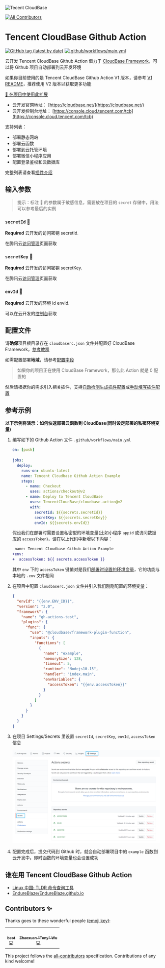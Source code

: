 ![Tecent CloudBase](assets/logo.png)

<!-- ALL-CONTRIBUTORS-BADGE:START - Do not remove or modify this section -->
[![All Contributors](https://img.shields.io/badge/all_contributors-2-orange.svg?style=flat-square)](#contributors-)
<!-- ALL-CONTRIBUTORS-BADGE:END -->

# Tencent CloudBase Github Action

[![GitHub tag (latest by date)](https://img.shields.io/github/v/tag/TencentCloudBase/cloudbase-action?label=Actions&logo=github)](https://github.com/marketplace/actions/tencent-cloudbase-github-action) [![.github/workflows/main.yml](https://github.com/TencentCloudBase/cloudbase-action/workflows/.github/workflows/main.yml/badge.svg)](https://github.com/TencentCloudBase/cloudbase-action/actions)

云开发 Tencent CloudBase Github Action 借力于 [CloudBase Framework](https://github.com/Tencent/cloudbase-framework)，可以将 Github 项目自动部署到云开发环境

如果你目前使用的是 Tencent CloudBase Github Action V1 版本，请参考 [V1 README](https://github.com/TencentCloudBase/cloudbase-action/blob/3354b442713265aa9d7c5bf03b0b8cb0173f546f/README.md)，推荐使用 V2 版本以获取更多功能

[🚀 在项目中使用此扩展](https://github.com/marketplace/actions/tencent-cloudbase-github-action)

- 云开发官网地址： [https://cloudbase.net/](https://cloudbase.net/)
- 云开发控制台地址： [https://console.cloud.tencent.com/tcb](https://console.cloud.tencent.com/tcb)

支持列表：

- 部署静态网站
- 部署云函数
- 部署到云托管环境
- 部署微信小程序应用
- 配置登录鉴权和云数据库

完整列表请查看[插件介绍](https://docs.cloudbase.net/framework/plugins/)

## 输入参数

> 提示：标注 🔐 的参数属于敏感信息，需要放在项目的 `secret` 存储中，用法可以参考最后的实例

### `secretId` 🔐

**Required** 云开发的访问密钥 secretId.

在腾讯云[访问管理](https://console.cloud.tencent.com/cam/capi)页面获取

### `secretKey` 🔐

**Required** 云开发的访问密钥 secretKey.

在腾讯云[访问管理](https://console.cloud.tencent.com/cam/capi)页面获取

### `envId` 🔐

**Required** 云开发的环境 id envId.

可以在云开发的[控制台](https://console.cloud.tencent.com/tcb/env/index)获取

## 配置文件

请**确保**项目根目录存在 `cloudbaserc.json` 文件并配置好 CloudBase Framework，[参考教程](https://docs.cloudbase.net/framework/config.html#pei-zhi-shuo-ming)

如需配置部署**地域**，请参考[配置字段](https://docs.cloudbase.net/cli-v1/config.html#zi-duan)

> 如果你的项目正在使用 CloudBase Framework，那么此 Action 就是 0 配置的

然后请根据你的需求引入相关插件，支持[自动检测生成插件配置](https://docs.cloudbase.net/framework/plugins/#zi-dong-jian-ce-sheng-cheng-cha-jian-pei-zhi)或[手动填写插件配置](https://docs.cloudbase.net/framework/plugins/#zi-dong-jian-ce-sheng-cheng-cha-jian-pei-zhi)

## 参考示例

**以下示例将演示：如何快速部署云函数到 CloudBase(同时设定部署的私密环境变量)**

1. 编写如下的 Github Action 文件 `.github/workflows/main.yml`

   ```yaml
   on: [push]

   jobs:
     deploy:
       runs-on: ubuntu-latest
       name: Tencent Cloudbase Github Action Example
       steps:
         - name: Checkout
           uses: actions/checkout@v2
         - name: Deploy to Tencent CloudBase
           uses: TencentCloudBase/cloudbase-action@v2
           with:
             secretId: ${{secrets.secretId}}
             secretKey: ${{secrets.secretKey}}
             envId: ${{secrets.envId}}
   ```

   假设我们在部署时需要设置私密型的环境变量(比如小程序 `appid` 或访问数据库的 `accessToken`)，请在以上代码中新增以下内容：

   ```diff
    name: Tencent Cloudbase Github Action Example
   +env:
   +  accessToken: ${{ secrets.accessToken }}
   ```

   其中 `env` 下的 `accessToken` 键值对是我们[部署时设置的环境变量](https://docs.github.com/en/actions/reference/environment-variables#about-environment-variables)，它的功能与本地的 `.env` 文件相同

2. 在项目中配置 `cloudbaserc.json` 文件并引入我们刚刚配置的环境变量：

   ```json
   {
     "envId": "{{env.ENV_ID}}",
     "version": "2.0",
     "framework": {
       "name": "gh-actions-test",
       "plugins": {
         "func": {
           "use": "@cloudbase/framework-plugin-function",
           "inputs": {
             "functions": [
               {
                 "name": "example",
                 "memorySize": 128,
                 "timeout": 5,
                 "runtime": "Nodejs10.15",
                 "handler": "index.main",
                 "envVariables": {
                   "accessToken": "{{env.accessToken}}"
                 }
               }
             ]
           }
         }
       }
     }
   }
   ```

3. 在项目 Settings/Secrets 里设置 `secretId`, `secretKey`, `envId`, `accessToken` 信息

   ![secrets](assets/secrets.png)

4. 配置完成后，提交代码到 Github 时，就会自动部署项目中的 `example` 函数到云开发中，即时函数的环境变量也会设置成功

## 谁在用 Tencent CloudBase Github Action

- [Linux 中国: TLDR 命令查询工具](https://github.com/LCTT/tldr.linux.cn)
- [EndureBlaze/EndureBlaze.github.io](https://github.com/EndureBlaze/EndureBlaze.github.io)

## Contributors ✨

Thanks goes to these wonderful people ([emoji key](https://allcontributors.org/docs/en/emoji-key)):

<!-- ALL-CONTRIBUTORS-LIST:START - Do not remove or modify this section -->
<!-- prettier-ignore-start -->
<!-- markdownlint-disable -->
<table>
  <tr>
    <td align="center"><a href="http://www.beetcb.com"><img src="https://avatars.githubusercontent.com/u/63141491?v=4?s=100" width="100px;" alt=""/><br /><sub><b>beet</b></sub></a><br /><a href="https://github.com/TencentCloudBase/cloudbase-action/commits?author=beetcb" title="Code">💻</a></td>
    <td align="center"><a href="https://www.linkedin.com/in/zhaoxuan-wu-495b2a194/"><img src="https://avatars.githubusercontent.com/u/22099504?v=4?s=100" width="100px;" alt=""/><br /><sub><b>Zhaoxuan "Tony" Wu</b></sub></a><br /><a href="https://github.com/TencentCloudBase/cloudbase-action/commits?author=TonyWu3027" title="Code">💻</a></td>
  </tr>
</table>

<!-- markdownlint-restore -->
<!-- prettier-ignore-end -->

<!-- ALL-CONTRIBUTORS-LIST:END -->

This project follows the [all-contributors](https://github.com/all-contributors/all-contributors) specification. Contributions of any kind welcome!
